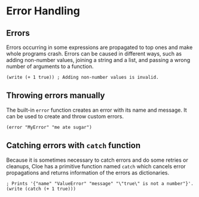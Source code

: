 # Error Handling

## Errors

Errors occurring in some expressions are propagated to top ones and make
whole programs crash.
Errors can be caused in different ways, such as adding non-number values,
joining a string and a list, and passing a wrong number of arguments to a
function.

```cloe
(write (+ 1 true)) ; Adding non-number values is invalid.
```

## Throwing errors manually

The built-in `error` function creates an error with its name and message.
It can be used to create and throw custom errors.

```cloe
(error "MyError" "me ate sugar")
```

## Catching errors with `catch` function

Because it is sometimes necessary to catch errors and do some retries or cleanups,
Cloe has a primitive function named `catch` which cancels error propagations
and returns information of the errors as dictionaries.

```cloe
; Prints '{"name" "ValueError" "message" "\"true\" is not a number"}'.
(write (catch (+ 1 true)))
```
